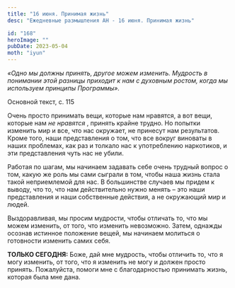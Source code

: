 ```yaml
---
title: "16 июня. Принимая жизнь"
desc: "Ежедневные размышления АН - 16 июня. Принимая жизнь"

id: "168"
heroImage: ""
pubDate: 2023-05-04
moth: "iyun"
---
```


_«Одно мы должны принять, другое можем изменить. Мудрость в понимании этой
разницы приходит к нам с духовным ростом, когда мы используем принципы
Программы»._

Основной текст, с. 115

Очень просто принимать вещи, которые нам нравятся, а вот вещи, которые нам _не
нравятся_ , принять крайне трудно. Но попытки изменить мир и все, что нас
окружает, не принесут нам результатов. Кроме того, наши представления о том,
что все вокруг виноваты в наших проблемах, как раз и толкало нас к
употреблению наркотиков, и эти представления чуть нас не убили.

Работая по шагам, мы начинаем задавать себе очень трудный вопрос о том, какую
же роль мы сами сыграли в том, чтобы наша жизнь стала такой неприемлемой для
нас. В большинстве случаев мы придем к выводу, что то, что нам действительно
нужно менять – это наши представления и наши собственные действия, а не
окружающий мир и людей.

Выздоравливая, мы просим мудрости, чтобы отличать то, что мы можем изменить,
от того, что изменить невозможно. Затем, однажды осознав истинное положение
вещей, мы начинаем молиться о готовности изменить самих себя.

**ТОЛЬКО СЕГОДНЯ:** Боже, дай мне мудрость, чтобы отличить то, что я могу
изменить, от того, что я изменить не могу и должен просто принять. Пожалуйста,
помоги мне с благодарностью принимать жизнь, которая была мне дана.
